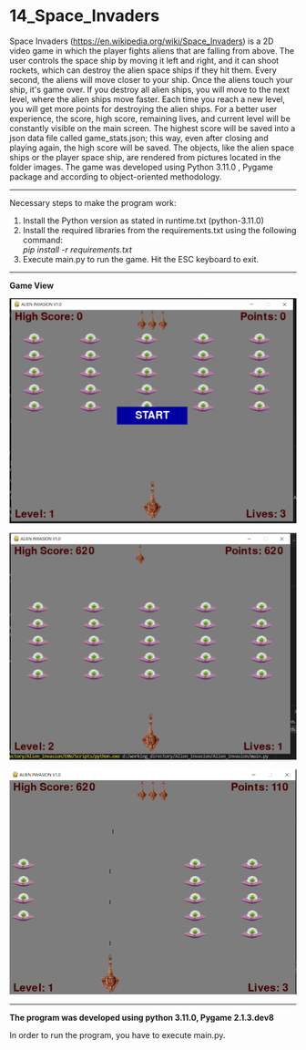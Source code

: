 # 14_Space_Invaders
Space Invaders (https://en.wikipedia.org/wiki/Space_Invaders) is a 2D video game in which the player fights aliens that are falling from above. The user controls the space ship by moving it left and right, and it can shoot rockets, which can destroy the alien space ships if they hit them. Every second, the aliens will move closer to your ship. Once the aliens touch your ship, it's game over. If you destroy all alien ships, you will move to the next level, where the alien ships move faster. Each time you reach a new level, you will get more points for destroying the alien ships. For a better user experience, the score, high score, remaining lives, and current level will be constantly visible on the main screen. The highest score will be saved into a json data file called game_stats.json; this way, even after closing and playing again, the high score will be saved. The objects, like the alien space ships or the player space ship, are rendered from pictures located in the folder images. The game was developed using Python 3.11.0 , Pygame package and according to object-oriented methodology. 


--- 


Necessary steps to make the program work:</br>
1. Install the Python version as stated in runtime.txt (python-3.11.0)</br>
2. Install the required libraries from the requirements.txt using the following command: </br>
*pip install -r requirements.txt*</br>
3. Execute main.py to run the game. Hit the ESC keyboard to exit.</br>


---


**Game View**


![Screenshot](docs/img/01_img.png)</br>


![Screenshot](docs/img/02_img.PNG)</br>


![Screenshot](docs/img/03_img.png)</br>


---


**The program was developed using python 3.11.0, Pygame 2.1.3.dev8**


In order to run the program, you have to execute main.py.
